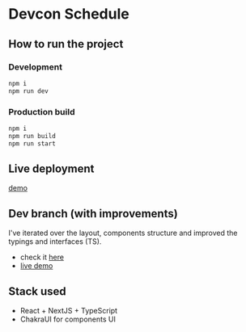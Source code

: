 # Devcon Schedule

## How to run the project

### Development

```bash
npm i
npm run dev
```

### Production build

```bash
npm i
npm run build
npm run start
```

## Live deployment

[demo](https://devcon-challenge.vercel.app/)

## Dev branch (with improvements)

I've iterated over the layout, components structure and improved the typings and interfaces (TS).

- check it [here](https://github.com/nhsz/devcon-challenge/tree/dev)
- [live demo](https://devcon-challenge-do2fv1af0-nhsz.vercel.app/)

## Stack used

- React + NextJS + TypeScript
- ChakraUI for components UI
